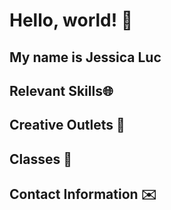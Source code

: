 # Hello, world! 👋 
## My name is Jessica Luc 
## Relevant Skills🌐
## Creative Outlets 🎨
## Classes 🏫
## Contact Information ✉️